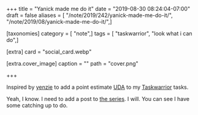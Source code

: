 +++
title = "Yanick made me do it"
date = "2019-08-30 08:24:04-07:00"
draft = false
aliases = [ "/note/2019/242/yanick-made-me-do-it/", "/note/2019/08/yanick-made-me-do-it/",]

[taxonomies]
category = [ "note",]
tags = [ "taskwarrior", "look what i can do",]

[extra]
card = "social_card.webp"

[extra.cover_image]
caption = ""
path = "cover.png"

+++

Inspired by [yenzie][] to add a point estimate [UDA] to my [Taskwarrior][] tasks.

Yeah, I know. I need to add a post to [the series][]. I will. You can see I have some catching up to do.

[yenzie]: https://twitter.com/yenzie/status/1167437274612736002
[UDA]: https://taskwarrior.org/docs/udas.html
[Taskwarrior]: https://taskwarrior.org
[the series]: /series/taskwarrior-babysteps